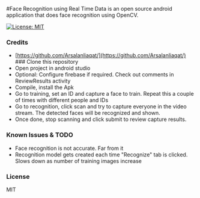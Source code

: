 #Face Recognition using Real Time Data is an open source android application that does face recognition using OpenCV.

[![License: MIT](https://img.shields.io/badge/License-MIT-yellow.svg)](https://opensource.org/licenses/MIT)

### Credits
- [https://github.com/Arsalanliaqat/](https://github.com/Arsalanliaqat/) ### Clone this repository
- Open project in android studio
- Optional: Configure firebase if required. Check out comments in ReviewResults activity
- Compile, install the Apk
- Go to training, set an ID and capture a face to train. Repeat this a couple of times with different people and IDs
- Go to recognition, click scan and try to capture everyone in the video stream. The detected faces will be recognized and shown.
- Once done, stop scanning and click submit to review capture results. 

### Known Issues & TODO
- Face recognition is not accurate. Far from it
- Recognition model gets created each time "Recognize" tab is clicked. Slows down as number of training images increase 
### License
MIT
